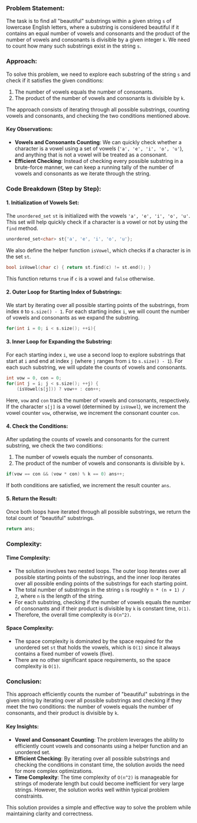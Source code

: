 ### Problem Statement:
The task is to find all "beautiful" substrings within a given string `s` of lowercase English letters, where a substring is considered beautiful if it contains an equal number of vowels and consonants and the product of the number of vowels and consonants is divisible by a given integer `k`. We need to count how many such substrings exist in the string `s`.

### Approach:
To solve this problem, we need to explore each substring of the string `s` and check if it satisfies the given conditions:
1. The number of vowels equals the number of consonants.
2. The product of the number of vowels and consonants is divisible by `k`.

The approach consists of iterating through all possible substrings, counting vowels and consonants, and checking the two conditions mentioned above.

#### Key Observations:
- **Vowels and Consonants Counting**: We can quickly check whether a character is a vowel using a set of vowels (`'a', 'e', 'i', 'o', 'u'`), and anything that is not a vowel will be treated as a consonant.
- **Efficient Checking**: Instead of checking every possible substring in a brute-force manner, we can keep a running tally of the number of vowels and consonants as we iterate through the string.
  
### Code Breakdown (Step by Step):

#### 1. **Initialization of Vowels Set**:
The `unordered_set` `st` is initialized with the vowels `'a', 'e', 'i', 'o', 'u'`. This set will help quickly check if a character is a vowel or not by using the `find` method.

```cpp
unordered_set<char> st{'a', 'e', 'i', 'o', 'u'};
```

We also define the helper function `isVowel`, which checks if a character is in the set `st`.

```cpp
bool isVowel(char c) { return st.find(c) != st.end(); }
```

This function returns `true` if `c` is a vowel and `false` otherwise.

#### 2. **Outer Loop for Starting Index of Substrings**:
We start by iterating over all possible starting points of the substrings, from index `0` to `s.size() - 1`. For each starting index `i`, we will count the number of vowels and consonants as we expand the substring.

```cpp
for(int i = 0; i < s.size(); ++i){
```

#### 3. **Inner Loop for Expanding the Substring**:
For each starting index `i`, we use a second loop to explore substrings that start at `i` and end at index `j` (where `j` ranges from `i` to `s.size() - 1`). For each such substring, we will update the counts of vowels and consonants.

```cpp
int vow = 0, con = 0;
for(int j = i; j < s.size(); ++j) {
    (isVowel(s[j])) ? vow++ : con++;
```

Here, `vow` and `con` track the number of vowels and consonants, respectively. If the character `s[j]` is a vowel (determined by `isVowel`), we increment the vowel counter `vow`, otherwise, we increment the consonant counter `con`.

#### 4. **Check the Conditions**:
After updating the counts of vowels and consonants for the current substring, we check the two conditions:
1. The number of vowels equals the number of consonants.
2. The product of the number of vowels and consonants is divisible by `k`.

```cpp
if(vow == con && (vow * con) % k == 0) ans++;
```

If both conditions are satisfied, we increment the result counter `ans`.

#### 5. **Return the Result**:
Once both loops have iterated through all possible substrings, we return the total count of "beautiful" substrings.

```cpp
return ans;
```

### Complexity:

#### Time Complexity:
- The solution involves two nested loops. The outer loop iterates over all possible starting points of the substrings, and the inner loop iterates over all possible ending points of the substrings for each starting point.
- The total number of substrings in the string `s` is roughly `n * (n + 1) / 2`, where `n` is the length of the string.
- For each substring, checking if the number of vowels equals the number of consonants and if their product is divisible by `k` is constant time, `O(1)`.
- Therefore, the overall time complexity is `O(n^2)`.

#### Space Complexity:
- The space complexity is dominated by the space required for the unordered set `st` that holds the vowels, which is `O(1)` since it always contains a fixed number of vowels (five).
- There are no other significant space requirements, so the space complexity is `O(1)`.

### Conclusion:
This approach efficiently counts the number of "beautiful" substrings in the given string by iterating over all possible substrings and checking if they meet the two conditions: the number of vowels equals the number of consonants, and their product is divisible by `k`. 

#### Key Insights:
- **Vowel and Consonant Counting**: The problem leverages the ability to efficiently count vowels and consonants using a helper function and an unordered set.
- **Efficient Checking**: By iterating over all possible substrings and checking the conditions in constant time, the solution avoids the need for more complex optimizations.
- **Time Complexity**: The time complexity of `O(n^2)` is manageable for strings of moderate length but could become inefficient for very large strings. However, the solution works well within typical problem constraints.

This solution provides a simple and effective way to solve the problem while maintaining clarity and correctness.